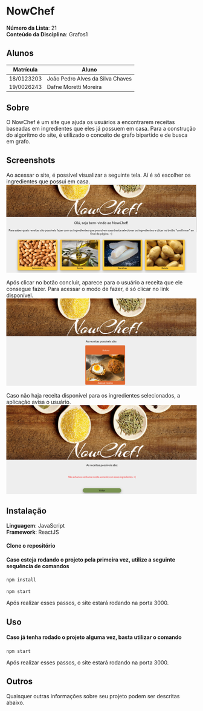 # NowChef

**Número da Lista**: 21<br>
**Conteúdo da Disciplina**: Grafos1<br>

## Alunos
|Matrícula | Aluno |
| -- | -- |
| 18/0123203  |  João Pedro Alves da Silva Chaves |
| 19/0026243  |  Dafne Moretti Moreira |

## Sobre 
O NowChef é um site que ajuda os usuários a encontrarem receitas baseadas em ingredientes que eles já possuem em casa. Para a construção do algoritmo do site, é utilizado o conceito de grafo bipartido e de busca em grafo.

## Screenshots

Ao acessar o site, é possível visualizar a seguinte tela. Aí é só escolher os ingredientes que possui em casa.
![Homepage](/src/assets/frontNowChef.png)

Após clicar no botão concluir, aparece para o usuário a receita que ele consegue fazer. Para acessar o modo de fazer, é só clicar no link disponível.
![RecipesPage](/src/assets/recipesFront.png)

Caso não haja receita disponível para os ingredientes selecionados, a aplicação avisa o usuário.
![NoRecipes](/src/assets/wrongRecipes.png)

## Instalação 
**Linguagem**: JavaScript<br>
**Framework**: ReactJS<br>

#### Clone o repositório

#### Caso esteja rodando o projeto pela primeira vez, utilize a seguinte sequência de comandos

```npm install```

```npm start```


Após realizar esses passos, o site estará rodando na porta 3000.

## Uso 
 
#### Caso já tenha rodado o projeto alguma vez, basta utilizar o comando

```npm start```

Após realizar esses passos, o site estará rodando na porta 3000.

## Outros 
Quaisquer outras informações sobre seu projeto podem ser descritas abaixo.




